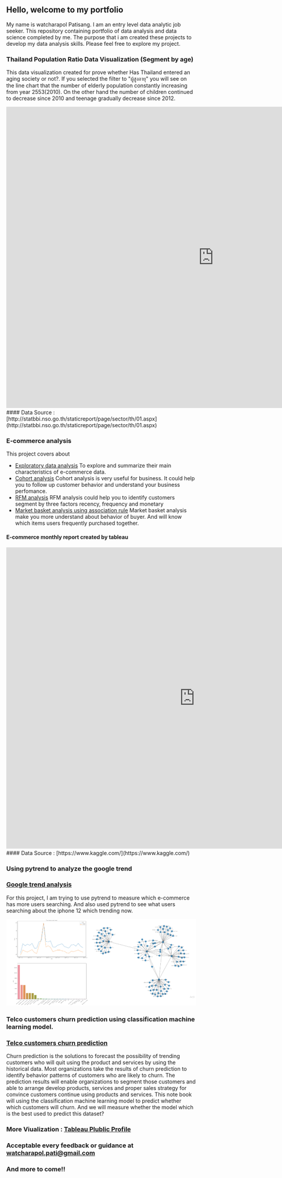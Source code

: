 ## Hello, welcome to my portfolio

My name is watcharapol Patisang. I am an entry level 
data analytic job seeker. This repository containing 
portfolio of data analysis and data science completed 
by me. The purpose that i am created these projects to 
develop my data analysis skills. Please feel free to 
explore my project.

### Thailand Population Ratio Data Visualization (Segment by age)
This data visualization created for prove whether Has Thailand entered an aging society or not?. 
If you selected the filter to "ผู้สูงอายุ" you will see on the line chart that the number of elderly population constantly increasing from year 2553(2010).
On the other hand the number of children continued to decrease since 2010 and teenage gradually decrease since 2012.
<iframe seamless frameborder="0" src="https://public.tableau.com/views/OlderTrend/Dashboard2?:language=en&:retry=yes&:display_count=yes&:showVizHome=no" width = '1100' height = '800' scrolling='yes' ></iframe>
#### Data Source : [http://statbbi.nso.go.th/staticreport/page/sector/th/01.aspx](http://statbbi.nso.go.th/staticreport/page/sector/th/01.aspx)

### E-commerce analysis
This project covers about
* [Exploratory data analysis](https://github.com/Tarwp/Own_Project/blob/main/E-commerce%20Analysis/E-commerce_EDA.ipynb) To explore and summarize their main characteristics of e-commerce data.
* [Cohort analysis](https://github.com/Tarwp/Own_Project/blob/main/E-commerce%20Analysis/E_commerce_Cohort.ipynb) Cohort analysis is very useful for business. It could help you to
follow up customer behavior and understand your business perfomance.
* [RFM analysis](https://github.com/Tarwp/Own_Project/blob/main/E-commerce%20Analysis/E_commerce_RFM.ipynb) RFM analysis could help you to identify customers segment by three factors recency, frequency and monetary
* [Market basket analysis using association rule](https://github.com/Tarwp/Own_Project/blob/main/E-commerce%20Analysis/Association_rules.ipynb)
Market basket analysis make you more understand about behavior of buyer. And will know which items users frequently purchased together.
#### E-commerce monthly report created by tableau
<iframe seamless frameborder="0" src="https://public.tableau.com/views/MonthlyReport_16006154043090/Dashboard1?:language=en&:display_count=yes&:showVizHome=no" width = '1000' height = '800' scrolling='yes' ></iframe>
#### Data Source : [https://www.kaggle.com/](https://www.kaggle.com/)

### Using pytrend to analyze the google trend 
### [Google trend analysis](https://github.com/Tarwp/Own_Project/blob/main/Pytrend/Pytrend.ipynb)

For this project, I am trying to use pytrend to measure which 
e-commerce has more users searching. And also used pytrend to 
see what users searching about the iphone 12 which trending now.

<img src="Pytrend/Pytrenim.jpg">

### Telco customers churn prediction using classification machine learning model.
### [Telco customers churn prediction](https://github.com/Tarwp/Own_Project/blob/main/Telco%20churn%20prediction/Telco_Churn_Prediction.ipynb)
Churn prediction is the solutions to forecast the possibility of trending customers who will quit using the product and services by using the historical data.
Most organizations take the results of churn prediction to identify behavior patterns of customers who are likely to churn. The prediction results will enable organizations 
to segment those customers and able to arrange develop products, services and proper sales strategy for convince customers continue using products and services.
This note book will using the classification machine learning model to predict whether which customers will churn. And we will measure whether the model which is 
the best used to predict this dataset?

### More Viualization : [Tableau Plublic Profile](https://public.tableau.com/profile/watcharapol7149#!)
### Acceptable every feedback or guidance at watcharapol.pati@gmail.com
### And more to come!!
